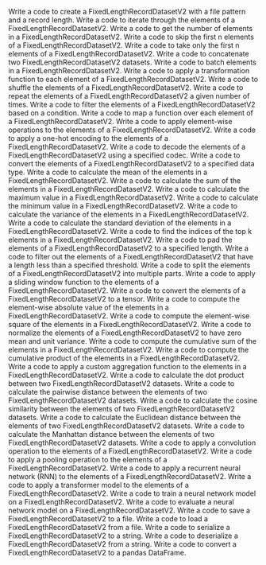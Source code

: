Write a code to create a FixedLengthRecordDatasetV2 with a file pattern and a record length.
Write a code to iterate through the elements of a FixedLengthRecordDatasetV2.
Write a code to get the number of elements in a FixedLengthRecordDatasetV2.
Write a code to skip the first n elements of a FixedLengthRecordDatasetV2.
Write a code to take only the first n elements of a FixedLengthRecordDatasetV2.
Write a code to concatenate two FixedLengthRecordDatasetV2 datasets.
Write a code to batch elements in a FixedLengthRecordDatasetV2.
Write a code to apply a transformation function to each element of a FixedLengthRecordDatasetV2.
Write a code to shuffle the elements of a FixedLengthRecordDatasetV2.
Write a code to repeat the elements of a FixedLengthRecordDatasetV2 a given number of times.
Write a code to filter the elements of a FixedLengthRecordDatasetV2 based on a condition.
Write a code to map a function over each element of a FixedLengthRecordDatasetV2.
Write a code to apply element-wise operations to the elements of a FixedLengthRecordDatasetV2.
Write a code to apply a one-hot encoding to the elements of a FixedLengthRecordDatasetV2.
Write a code to decode the elements of a FixedLengthRecordDatasetV2 using a specified codec.
Write a code to convert the elements of a FixedLengthRecordDatasetV2 to a specified data type.
Write a code to calculate the mean of the elements in a FixedLengthRecordDatasetV2.
Write a code to calculate the sum of the elements in a FixedLengthRecordDatasetV2.
Write a code to calculate the maximum value in a FixedLengthRecordDatasetV2.
Write a code to calculate the minimum value in a FixedLengthRecordDatasetV2.
Write a code to calculate the variance of the elements in a FixedLengthRecordDatasetV2.
Write a code to calculate the standard deviation of the elements in a FixedLengthRecordDatasetV2.
Write a code to find the indices of the top k elements in a FixedLengthRecordDatasetV2.
Write a code to pad the elements of a FixedLengthRecordDatasetV2 to a specified length.
Write a code to filter out the elements of a FixedLengthRecordDatasetV2 that have a length less than a specified threshold.
Write a code to split the elements of a FixedLengthRecordDatasetV2 into multiple parts.
Write a code to apply a sliding window function to the elements of a FixedLengthRecordDatasetV2.
Write a code to convert the elements of a FixedLengthRecordDatasetV2 to a tensor.
Write a code to compute the element-wise absolute value of the elements in a FixedLengthRecordDatasetV2.
Write a code to compute the element-wise square of the elements in a FixedLengthRecordDatasetV2.
Write a code to normalize the elements of a FixedLengthRecordDatasetV2 to have zero mean and unit variance.
Write a code to compute the cumulative sum of the elements in a FixedLengthRecordDatasetV2.
Write a code to compute the cumulative product of the elements in a FixedLengthRecordDatasetV2.
Write a code to apply a custom aggregation function to the elements in a FixedLengthRecordDatasetV2.
Write a code to calculate the dot product between two FixedLengthRecordDatasetV2 datasets.
Write a code to calculate the pairwise distance between the elements of two FixedLengthRecordDatasetV2 datasets.
Write a code to calculate the cosine similarity between the elements of two FixedLengthRecordDatasetV2 datasets.
Write a code to calculate the Euclidean distance between the elements of two FixedLengthRecordDatasetV2 datasets.
Write a code to calculate the Manhattan distance between the elements of two FixedLengthRecordDatasetV2 datasets.
Write a code to apply a convolution operation to the elements of a FixedLengthRecordDatasetV2.
Write a code to apply a pooling operation to the elements of a FixedLengthRecordDatasetV2.
Write a code to apply a recurrent neural network (RNN) to the elements of a FixedLengthRecordDatasetV2.
Write a code to apply a transformer model to the elements of a FixedLengthRecordDatasetV2.
Write a code to train a neural network model on a FixedLengthRecordDatasetV2.
Write a code to evaluate a neural network model on a FixedLengthRecordDatasetV2.
Write a code to save a FixedLengthRecordDatasetV2 to a file.
Write a code to load a FixedLengthRecordDatasetV2 from a file.
Write a code to serialize a FixedLengthRecordDatasetV2 to a string.
Write a code to deserialize a FixedLengthRecordDatasetV2 from a string.
Write a code to convert a FixedLengthRecordDatasetV2 to a pandas DataFrame.